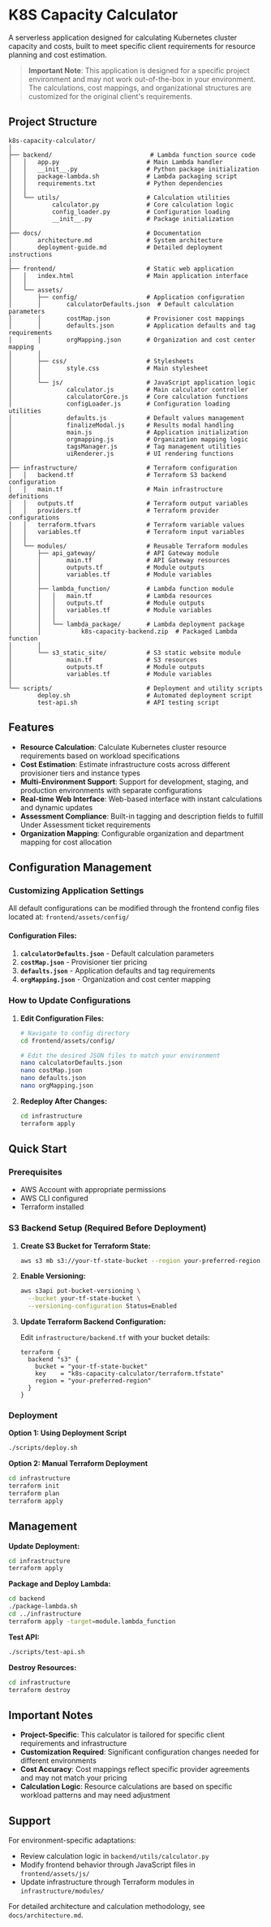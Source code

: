 # K8S Capacity Calculator

A serverless application designed for calculating Kubernetes cluster capacity and costs, built to meet specific client requirements for resource planning and cost estimation.

> **Important Note**: This application is designed for a specific project environment and may not work out-of-the-box in your environment. The calculations, cost mappings, and organizational structures are customized for the original client's requirements.

## Project Structure

```
k8s-capacity-calculator/
│
├── backend/                           # Lambda function source code
│   │   app.py                        # Main Lambda handler
│   │   __init__.py                   # Python package initialization
│   │   package-lambda.sh             # Lambda packaging script
│   │   requirements.txt              # Python dependencies
│   │
│   └── utils/                        # Calculation utilities
│           calculator.py             # Core calculation logic
│           config_loader.py          # Configuration loading
│           __init__.py               # Package initialization
│
├── docs/                             # Documentation
│       architecture.md               # System architecture
│       deployment-guide.md           # Detailed deployment instructions
│
├── frontend/                         # Static web application
│   │   index.html                    # Main application interface
│   │
│   └── assets/
│       ├── config/                   # Application configuration
│       │       calculatorDefaults.json  # Default calculation parameters
│       │       costMap.json          # Provisioner cost mappings
│       │       defaults.json         # Application defaults and tag requirements
│       │       orgMapping.json       # Organization and cost center mapping
│       │
│       ├── css/                      # Stylesheets
│       │       style.css             # Main stylesheet
│       │
│       └── js/                       # JavaScript application logic
│               calculator.js         # Main calculator controller
│               calculatorCore.js     # Core calculation functions
│               configLoader.js       # Configuration loading utilities
│               defaults.js           # Default values management
│               finalizeModal.js      # Results modal handling
│               main.js               # Application initialization
│               orgmapping.js         # Organization mapping logic
│               tagsManager.js        # Tag management utilities
│               uiRenderer.js         # UI rendering functions
│
├── infrastructure/                   # Terraform configuration
│   │   backend.tf                    # Terraform S3 backend configuration
│   │   main.tf                       # Main infrastructure definitions
│   │   outputs.tf                    # Terraform output variables
│   │   providers.tf                  # Terraform provider configurations
│   │   terraform.tfvars              # Terraform variable values
│   │   variables.tf                  # Terraform input variables
│   │
│   └── modules/                      # Reusable Terraform modules
│       ├── api_gateway/              # API Gateway module
│       │       main.tf               # API Gateway resources
│       │       outputs.tf            # Module outputs
│       │       variables.tf          # Module variables
│       │
│       ├── lambda_function/          # Lambda function module
│       │   │   main.tf               # Lambda resources
│       │   │   outputs.tf            # Module outputs
│       │   │   variables.tf          # Module variables
│       │   │
│       │   └── lambda_package/       # Lambda deployment package
│       │           k8s-capacity-backend.zip  # Packaged Lambda function
│       │
│       └── s3_static_site/           # S3 static website module
│               main.tf               # S3 resources
│               outputs.tf            # Module outputs
│               variables.tf          # Module variables
│
└── scripts/                          # Deployment and utility scripts
        deploy.sh                     # Automated deployment script
        test-api.sh                   # API testing script
```

## Features
- **Resource Calculation**: Calculate Kubernetes cluster resource requirements based on workload specifications
- **Cost Estimation**: Estimate infrastructure costs across different provisioner tiers and instance types
- **Multi-Environment Support**: Support for development, staging, and production environments with separate configurations
- **Real-time Web Interface**: Web-based interface with instant calculations and dynamic updates
- **Assessment Compliance**: Built-in tagging and description fields to fulfill Under Assessment ticket requirements
- **Organization Mapping**: Configurable organization and department mapping for cost allocation

## Configuration Management

### Customizing Application Settings

All default configurations can be modified through the frontend config files located at:
`frontend/assets/config/`

#### Configuration Files:

1. **`calculatorDefaults.json`** - Default calculation parameters
2. **`costMap.json`** - Provisioner tier pricing
3. **`defaults.json`** - Application defaults and tag requirements
4. **`orgMapping.json`** - Organization and cost center mapping

### How to Update Configurations

1. **Edit Configuration Files:**
   ```bash
   # Navigate to config directory
   cd frontend/assets/config/
   
   # Edit the desired JSON files to match your environment
   nano calculatorDefaults.json
   nano costMap.json
   nano defaults.json  
   nano orgMapping.json
   ```

2. **Redeploy After Changes:**
   ```bash
   cd infrastructure
   terraform apply
   ```

## Quick Start

### Prerequisites
- AWS Account with appropriate permissions
- AWS CLI configured
- Terraform installed

### S3 Backend Setup (Required Before Deployment)

1. **Create S3 Bucket for Terraform State:**
   ```bash
   aws s3 mb s3://your-tf-state-bucket --region your-preferred-region
   ```

2. **Enable Versioning:**
   ```bash
   aws s3api put-bucket-versioning \
     --bucket your-tf-state-bucket \
     --versioning-configuration Status=Enabled
   ```

3. **Update Terraform Backend Configuration:**
   
   Edit `infrastructure/backend.tf` with your bucket details:
   ```hcl
   terraform {
     backend "s3" {
       bucket = "your-tf-state-bucket"
       key    = "k8s-capacity-calculator/terraform.tfstate"
       region = "your-preferred-region"
     }
   }
   ```

### Deployment

**Option 1: Using Deployment Script**
```bash
./scripts/deploy.sh
```

**Option 2: Manual Terraform Deployment**
```bash
cd infrastructure
terraform init
terraform plan
terraform apply
```

## Management

**Update Deployment:**
```bash
cd infrastructure
terraform apply
```

**Package and Deploy Lambda:**
```bash
cd backend
./package-lambda.sh
cd ../infrastructure
terraform apply -target=module.lambda_function
```

**Test API:**
```bash
./scripts/test-api.sh
```

**Destroy Resources:**
```bash
cd infrastructure
terraform destroy
```

## Important Notes

- **Project-Specific**: This calculator is tailored for specific client requirements and infrastructure
- **Customization Required**: Significant configuration changes needed for different environments
- **Cost Accuracy**: Cost mappings reflect specific provider agreements and may not match your pricing
- **Calculation Logic**: Resource calculations are based on specific workload patterns and may need adjustment

## Support

For environment-specific adaptations:
- Review calculation logic in `backend/utils/calculator.py`
- Modify frontend behavior through JavaScript files in `frontend/assets/js/`
- Update infrastructure through Terraform modules in `infrastructure/modules/`

For detailed architecture and calculation methodology, see `docs/architecture.md`.